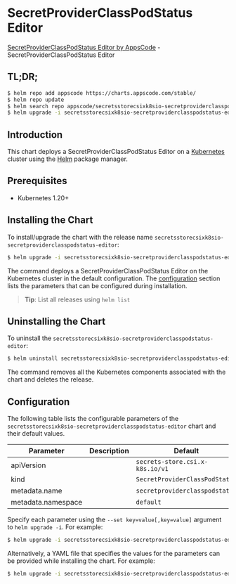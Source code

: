 # SecretProviderClassPodStatus Editor

[SecretProviderClassPodStatus Editor by AppsCode](https://appscode.com) - SecretProviderClassPodStatus Editor

## TL;DR;

```bash
$ helm repo add appscode https://charts.appscode.com/stable/
$ helm repo update
$ helm search repo appscode/secretsstorecsixk8sio-secretproviderclasspodstatus-editor --version=v0.18.0
$ helm upgrade -i secretsstorecsixk8sio-secretproviderclasspodstatus-editor appscode/secretsstorecsixk8sio-secretproviderclasspodstatus-editor -n default --create-namespace --version=v0.18.0
```

## Introduction

This chart deploys a SecretProviderClassPodStatus Editor on a [Kubernetes](http://kubernetes.io) cluster using the [Helm](https://helm.sh) package manager.

## Prerequisites

- Kubernetes 1.20+

## Installing the Chart

To install/upgrade the chart with the release name `secretsstorecsixk8sio-secretproviderclasspodstatus-editor`:

```bash
$ helm upgrade -i secretsstorecsixk8sio-secretproviderclasspodstatus-editor appscode/secretsstorecsixk8sio-secretproviderclasspodstatus-editor -n default --create-namespace --version=v0.18.0
```

The command deploys a SecretProviderClassPodStatus Editor on the Kubernetes cluster in the default configuration. The [configuration](#configuration) section lists the parameters that can be configured during installation.

> **Tip**: List all releases using `helm list`

## Uninstalling the Chart

To uninstall the `secretsstorecsixk8sio-secretproviderclasspodstatus-editor`:

```bash
$ helm uninstall secretsstorecsixk8sio-secretproviderclasspodstatus-editor -n default
```

The command removes all the Kubernetes components associated with the chart and deletes the release.

## Configuration

The following table lists the configurable parameters of the `secretsstorecsixk8sio-secretproviderclasspodstatus-editor` chart and their default values.

|     Parameter      | Description |                  Default                   |
|--------------------|-------------|--------------------------------------------|
| apiVersion         |             | <code>secrets-store.csi.x-k8s.io/v1</code> |
| kind               |             | <code>SecretProviderClassPodStatus</code>  |
| metadata.name      |             | <code>secretproviderclasspodstatus</code>  |
| metadata.namespace |             | <code>default</code>                       |


Specify each parameter using the `--set key=value[,key=value]` argument to `helm upgrade -i`. For example:

```bash
$ helm upgrade -i secretsstorecsixk8sio-secretproviderclasspodstatus-editor appscode/secretsstorecsixk8sio-secretproviderclasspodstatus-editor -n default --create-namespace --version=v0.18.0 --set apiVersion=secrets-store.csi.x-k8s.io/v1
```

Alternatively, a YAML file that specifies the values for the parameters can be provided while
installing the chart. For example:

```bash
$ helm upgrade -i secretsstorecsixk8sio-secretproviderclasspodstatus-editor appscode/secretsstorecsixk8sio-secretproviderclasspodstatus-editor -n default --create-namespace --version=v0.18.0 --values values.yaml
```
